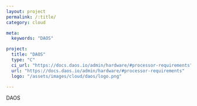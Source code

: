 ```yaml
---
layout: project
permalink: /:title/
category: cloud

meta:
  keywords: "DAOS"

project:
  title: "DAOS"
  type: "C"
  ci_url: "https://docs.daos.io/admin/hardware/#processor-requirements"
  url: "https://docs.daos.io/admin/hardware/#processor-requirements"
  logo: "/assets/images/cloud/daos/logo.png"

---
```

<p>DAOS</p>

